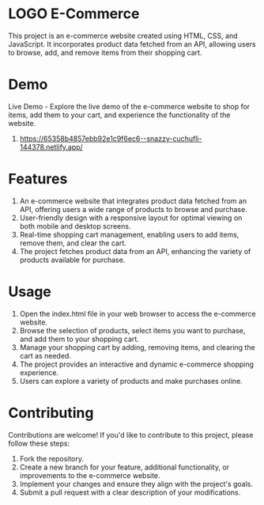 # LOGO E-Commerce

This project is an e-commerce website created using HTML, CSS, and JavaScript. It incorporates product data fetched from an API, allowing users to browse, add, and remove items from their shopping cart.

# Demo

Live Demo - Explore the live demo of the e-commerce website to shop for items, add them to your cart, and experience the functionality of the website.
1) https://65358b4857ebb92e1c9f6ec6--snazzy-cuchufli-144378.netlify.app/

# Features

1) An e-commerce website that integrates product data fetched from an API, offering users a wide range of products to browse and purchase.
2) User-friendly design with a responsive layout for optimal viewing on both mobile and desktop screens.
3) Real-time shopping cart management, enabling users to add items, remove them, and clear the cart.
4) The project fetches product data from an API, enhancing the variety of products available for purchase.

# Usage

1) Open the index.html file in your web browser to access the e-commerce website.
2) Browse the selection of products, select items you want to purchase, and add them to your shopping cart.
3) Manage your shopping cart by adding, removing items, and clearing the cart as needed.
4) The project provides an interactive and dynamic e-commerce shopping experience.
5) Users can explore a variety of products and make purchases online.

# Contributing
Contributions are welcome! If you'd like to contribute to this project, please follow these steps:

1) Fork the repository.
2) Create a new branch for your feature, additional functionality, or improvements to the e-commerce website.
3) Implement your changes and ensure they align with the project's goals.
4) Submit a pull request with a clear description of your modifications.
